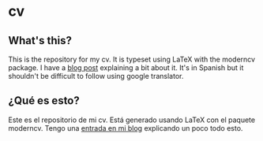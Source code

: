 cv
==

## What's this? ##
This is the repository for my cv. It is typeset using LaTeX with the moderncv package. I have a [blog post][cv_post] explaining a bit about it. It's in Spanish but it shouldn't be difficult to follow using google translator.

## ¿Qué es esto? ##
Este es el repositorio de mi cv. Está generado usando LaTeX con el paquete moderncv. Tengo una [entrada en mi blog][cv_post] explicando un poco todo esto.

[cv_post]: http://andresmarrugo.net/es/blog/2014/02/17/un-cv-moderno/ "Un cv moderno - andres marrugo"

